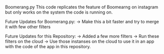 Boomerang.py 
This code replicates the feature of Boomearng on instagram but only works on the system the code is running on.

Future Updates for Boomerang.py:
-> Make this a bit faster and try to merge it with few other filters

Future Updates for this Repository:
-> Added a few more filters
-> Run these filters on the cloud
-> Use those instanses on the cloud to use it in an app with the code of the app in this repository.
